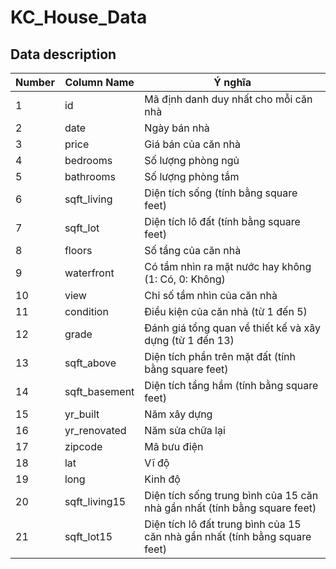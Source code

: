 # KC_House_Data

## Data description
| Number | Column Name     | Ý nghĩa                                                                 |
|--------|-----------------|-------------------------------------------------------------------------|
| 1      | id              | Mã định danh duy nhất cho mỗi căn nhà                                   |
| 2      | date            | Ngày bán nhà                                                            |
| 3      | price           | Giá bán của căn nhà                                                     |
| 4      | bedrooms        | Số lượng phòng ngủ                                                      |
| 5      | bathrooms       | Số lượng phòng tắm                                                      |
| 6      | sqft_living     | Diện tích sống (tính bằng square feet)                                  |
| 7      | sqft_lot        | Diện tích lô đất (tính bằng square feet)                                |
| 8      | floors          | Số tầng của căn nhà                                                     |
| 9      | waterfront      | Có tầm nhìn ra mặt nước hay không (1: Có, 0: Không)                     |
| 10     | view            | Chỉ số tầm nhìn của căn nhà                                             |
| 11     | condition       | Điều kiện của căn nhà (từ 1 đến 5)                                      |
| 12     | grade           | Đánh giá tổng quan về thiết kế và xây dựng (từ 1 đến 13)                |
| 13     | sqft_above      | Diện tích phần trên mặt đất (tính bằng square feet)                     |
| 14     | sqft_basement   | Diện tích tầng hầm (tính bằng square feet)                              |
| 15     | yr_built        | Năm xây dựng                                                            |
| 16     | yr_renovated    | Năm sửa chữa lại                                                        |
| 17     | zipcode         | Mã bưu điện                                                             |
| 18     | lat             | Vĩ độ                                                                  |
| 19     | long            | Kinh độ                                                                |
| 20     | sqft_living15   | Diện tích sống trung bình của 15 căn nhà gần nhất (tính bằng square feet)|
| 21     | sqft_lot15      | Diện tích lô đất trung bình của 15 căn nhà gần nhất (tính bằng square feet)|

